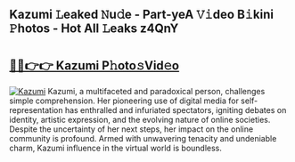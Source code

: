 ## Kazumi 𝙻eaked 𝙽u𝚍e - Part-yeA 𝚅𝚒deo B𝚒kini 𝙿hotos - Hot All 𝙻eaks z4QnY

# <h2><a href="http://ld1edfz.urlbe.top/?page=Kazumi">🔗🔗👉👉 Kazumi P𝚑oto𝚜Vid𝚎o</a></h2>

[![Kazumi](https://i.imgur.com/eBuTRDB.gif)](http://ld1edfz.urlbe.top/?page=Kazumi)
Kazumi, a multifaceted and paradoxical person, challenges simple comprehension. Her pioneering use of digital media for self-representation has enthralled and infuriated spectators, igniting debates on identity, artistic expression, and the evolving nature of online societies. Despite the uncertainty of her next steps, her impact on the online community is profound. Armed with unwavering tenacity and undeniable charm, Kazumi influence in the virtual world is boundless.
